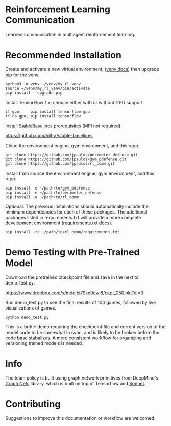 # Reinforcement Learning Communication
Learned communication in multiagent reinforcement learning.

# Recommended Installation

Create and activate a new virtual environment, ([venv docs](https://docs.python.org/3/tutorial/venv.html)) then upgrade pip for the venv.

```
python3 -m venv ~/venv/my_rl_venv
source ~/venv/my_rl_venv/bin/activate
pip install --upgrade pip
```

Install TensorFlow 1.x; choose either with or without GPU support.

```
if gpu,    pip install tensorflow-gpu
if no gpu, pip install tensorflow
```

Install StableBaselines prerequisites (MPI not required).

https://github.com/hill-a/stable-baselines

Clone the environment engine, gym environment, and this repo.

```
git clone https://github.com/jpaulos/perimeter_defense.git
git clone https://github.com/jpaulos/gym_pdefense.git
git clone https://github.com/jpaulos/rl_comm.git
```

Install from source the environment engine, gym environment, and this repo.

```
pip install -e ~/path/to/gym_pdefense
pip install -e ~/path/to/perimeter_defense
pip install -e ~/path/to/rl_comm
```

Optional. The previous installations should automatically include the minimum dependencies for each of these packages. The additional packages listed in requirements.txt will provide a more complete development environment ([requirements.txt docs](https://packaging.python.org/discussions/install-requires-vs-requirements/)).

```
pip install -re ~/path/to/rl_comm/requirements.txt
```

# Demo Testing with Pre-Trained Model

Download the pretrained checkpoint file and save in the next to demo_test.py.

https://www.dropbox.com/s/mdqjbi79kc9cwj8/ckpt_050.pkl?dl=0

Run demo_test.py to see the final results of 100 games, followed by live visualizations of games.

```
python demo_test.py
```

This is a brittle demo requiring the checkpoint file and current version of the model code to be somewhat in sync, and is likely to be broken before the code base stabalizes. A more consistent workflow for organizing and versioning trained models is needed.

# Info

The team policy is built using graph network primitives from DeepMind's [Graph Nets](https://github.com/deepmind/graph_nets) library, which is built on top of Tensorflow and [Sonnet](https://github.com/deepmind/sonnet/tree/master).

# Contributing

Suggestions to improve this documentation or workflow are welcomed.
